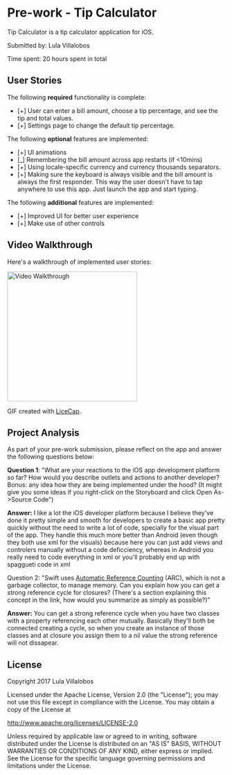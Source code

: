 # Pre-work - Tip Calculator

Tip Calculator is a tip calculator application for iOS.

Submitted by: Lula Villalobos

Time spent: 20 hours spent in total

## User Stories

The following **required** functionality is complete:

* [+] User can enter a bill amount, choose a tip percentage, and see the tip and total values.
* [+] Settings page to change the default tip percentage.

The following **optional** features are implemented:
* [+] UI animations
* [_] Remembering the bill amount across app restarts (if <10mins)
* [+] Using locale-specific currency and currency thousands separators.
* [+] Making sure the keyboard is always visible and the bill amount is always the first responder. This way the user doesn't have to tap anywhere to use this app. Just launch the app and start typing.

The following **additional** features are implemented:

- [+] Improved UI for better user experience
- [+] Make use of other controls


## Video Walkthrough 

Here's a walkthrough of implemented user stories:

<img src='https://s3-us-west-1.amazonaws.com/examplelulav14/TipCalculator.gif' title='Video Walkthrough' width='300' alt='Video Walkthrough' />

GIF created with [LiceCap](http://www.cockos.com/licecap/).

## Project Analysis

As part of your pre-work submission, please reflect on the app and answer the following questions below:

**Question 1**: "What are your reactions to the iOS app development platform so far? How would you describe outlets and actions to another developer? Bonus: any idea how they are being implemented under the hood? (It might give you some ideas if you right-click on the Storyboard and click Open As->Source Code")

**Answer:** I like a lot the iOS developer platform because I believe they've done it pretty simple and smooth for developers to create a basic app pretty quickly without the need to write a lot of code, specially for the visual part of the app. They handle this much more better than Android (even though they both use xml for the visuals) because here you can just add views and controlers manually without a code deficciency, whereas in Android you really need to code everything in xml or you'll probably end up with spaggueti code in xml 

Question 2: "Swift uses [Automatic Reference Counting](https://developer.apple.com/library/content/documentation/Swift/Conceptual/Swift_Programming_Language/AutomaticReferenceCounting.html#//apple_ref/doc/uid/TP40014097-CH20-ID49) (ARC), which is not a garbage collector, to manage memory. Can you explain how you can get a strong reference cycle for closures? (There's a section explaining this concept in the link, how would you summarize as simply as possible?)"

**Answer:** You can get a strong reference cycle when you have two classes with a property referencing each other mutually. Basically they'll both be connected creating a cycle, so when you create an instance of those classes and at closure you assign them to a nil value the strong reference will not dissapear.   


## License

Copyright 2017 Lula Villalobos

Licensed under the Apache License, Version 2.0 (the "License");
you may not use this file except in compliance with the License.
You may obtain a copy of the License at

http://www.apache.org/licenses/LICENSE-2.0

Unless required by applicable law or agreed to in writing, software
distributed under the License is distributed on an "AS IS" BASIS,
WITHOUT WARRANTIES OR CONDITIONS OF ANY KIND, either express or implied.
See the License for the specific language governing permissions and
limitations under the License.
